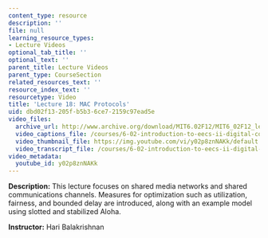 ```yaml
---
content_type: resource
description: ''
file: null
learning_resource_types:
- Lecture Videos
optional_tab_title: ''
optional_text: ''
parent_title: Lecture Videos
parent_type: CourseSection
related_resources_text: ''
resource_index_text: ''
resourcetype: Video
title: 'Lecture 18: MAC Protocols'
uid: dbd02f13-205f-b5b3-6ce7-2159c97ead5e
video_files:
  archive_url: http://www.archive.org/download/MIT6.02F12/MIT6_02F12_lec18_300k.mp4
  video_captions_file: /courses/6-02-introduction-to-eecs-ii-digital-communication-systems-fall-2012/f76cd4577db854088212a8309d5ebfb9_y02p8znNAKk.vtt
  video_thumbnail_file: https://img.youtube.com/vi/y02p8znNAKk/default.jpg
  video_transcript_file: /courses/6-02-introduction-to-eecs-ii-digital-communication-systems-fall-2012/03d094480dcbc6b825689e71eec4be5e_y02p8znNAKk.pdf
video_metadata:
  youtube_id: y02p8znNAKk
---
```


**Description:** This lecture focuses on shared media networks and shared communications channels. Measures for optimization such as utilization, fairness, and bounded delay are introduced, along with an example model using slotted and stabilized Aloha.

**Instructor:** Hari Balakrishnan